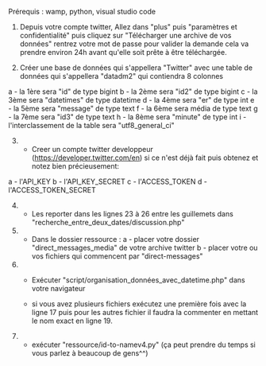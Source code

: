 Prérequis : wamp, python, visual studio code
 
1. Depuis votre compte twitter, Allez dans "plus" puis "paramètres et confidentialité" puis cliquez sur  "Télécharger une archive de vos données" rentrez 
votre mot de passe pour valider la demande cela va prendre environ 24h avant qu'elle soit prête à être téléchargée.

2. Créer une base de données qui s'appellera "Twitter" avec une table de données qui s'appellera "datadm2" qui contiendra 8 colonnes

  a - la  1ère   sera  "id" de type   bigint 
  b - la  2ème sera  "id2" de type bigint
  c - la  3ème sera "datetimes" de type datetime
  d - la 4ème sera "er" de type  int
  e - la 5ème sera "message" de type  text
  f - la 6ème sera média de type text
  g - la 7ème sera  "id3" de type text
  h - la 8ème sera "minute" de type  int
  i - l'interclassement de la table  sera  "utf8_general_ci"

3. - Creer un compte twitter developpeur (https://developer.twitter.com/en)  si ce n'est déjà fait puis obtenez et notez bien précieusement: 

  a - l'API_KEY 
  b - l'API_KEY_SECRET
  c - l'ACCESS_TOKEN
  d - l'ACCESS_TOKEN_SECRET
  
4. - Les reporter dans les lignes 23 à 26 entre les guillemets dans  "recherche_entre_deux_dates/discussion.php"

5. - Dans le dossier ressource :
    a - placer votre dossier "direct_messages_media" de votre archive twitter
    b - placer votre ou vos fichiers qui commencent par "direct-messages"
    
6. - Exécuter "script/organisation_données_avec_datetime.php" dans votre navigateur 

	- si vous avez plusieurs fichiers  exécutez une première fois avec la ligne 17  puis pour les autres fichier  il faudra la commenter en mettant le nom exact en 	ligne 19.
	
7. - exécuter "ressource/id-to-namev4.py" (ça peut prendre du temps si vous parlez à beaucoup de gens^^)
